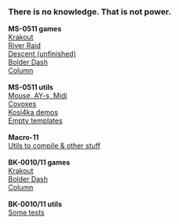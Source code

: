 ### There is no knowledge. That is not power.<br />
**MS-0511 games**<br />
[Krakout](https://github.com/blairecas/krakout/)<br />
[River Raid](https://github.com/blairecas/river/)<br />
[Descent (unfinished)](https://github.com/blairecas/descent/)<br />
[Bolder Dash](https://github.com/blairecas/bolder/)<br />
[Column](https://github.com/blairecas/column/)<br />
<br />
**MS-0511 utils**<br />
[Mouse, AY-s, Midi](https://github.com/blairecas/mousetest/)<br />
[Covoxes](https://github.com/blairecas/spcplay/)<br />
[Kosi4ka demos](https://github.com/blairecas/kosich/)<br />
[Empty templates](https://github.com/blairecas/template/)<br />
<br />
**Macro-11**<br />
[Utils to compile & other stuff](https://github.com/blairecas/scripts/)<br />
<br />
**BK-0010/11 games**<br />
[Krakout](https://github.com/blairecas/krakout_bk0011m/)<br />
[Bolder Dash](https://github.com/blairecas/bolder_bk0010/)<br />
[Column](https://github.com/blairecas/column_bk0010/)<br />
<br />
**BK-0010/11 utils**<br />
[Some tests](https://github.com/blairecas/bk_tests/)<br />
